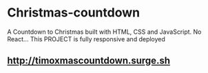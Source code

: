 # Christmas-countdown
A Countdown to Christmas built with HTML, CSS and JavaScript. No React...
This PROJECT is fully responsive and deployed 
## http://timoxmascountdown.surge.sh
